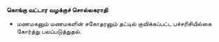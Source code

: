 **கொங்கு வட்டார வழக்குச் சொல்லகராதி**
- மணமகனும் மணமகளின் சகோதரனும் தட்டில் குவிக்கப்பட்ட பச்சரிசியில்கை கோர்த்து பலப்படுத்துதல்.

